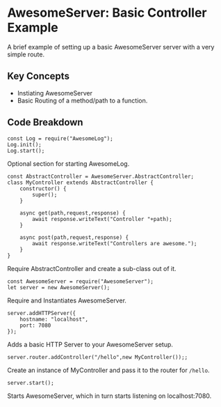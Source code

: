 # AwesomeServer: Basic Controller Example

A brief example of setting up a basic AwesomeServer server with a very simple route.

## Key Concepts

 - Instiating AwesomeServer
 - Basic Routing of a method/path to a function.

## Code Breakdown

```
const Log = require("AwesomeLog");
Log.init();
Log.start();
```

Optional section for starting AwesomeLog.

```
const AbstractController = AwesomeServer.AbstractController;
class MyController extends AbstractController {
	constructor() {
		super();
	}

	async get(path,request,response) {
		await response.writeText("Controller "+path);
	}

	async post(path,request,response) {
		await response.writeText("Controllers are awesome.");
	}
}
```

Require AbstractController and create a sub-class out of it.

```
const AwesomeServer = require("AwesomeServer");
let server = new AwesomeServer();
```

Require and Instantiates AwesomeServer.

```
server.addHTTPServer({
	hostname: "localhost",
	port: 7080
});
```

Adds a basic HTTP Server to your AwesomeServer setup.

```
server.router.addController("/hello",new MyController());;
```

Create an instance of MyController and pass it to the router for `/hello`.

```
server.start();
```

Starts AwesomeServer, which in turn starts listening on localhost:7080.
